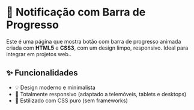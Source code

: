 # 🔐 Notificação com Barra de Progresso
Este é uma página que mostra botão com barra de progresso animada criada com **HTML5** e **CSS3**, com um design limpo, responsivo.
Ideal para integrar em projetos web..

## ✨ Funcionalidades

- 💡 Design moderno e minimalista
- 📱 Totalmente responsivo (adaptado a telemóveis, tablets e desktops)
- 🎨 Estilizado com CSS puro (sem frameworks)

##
